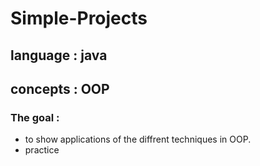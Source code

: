 # Simple-Projects
## language : java <br />
## concepts : OOP  <br >
### The goal : 
- to show applications of the diffrent techniques in OOP.
- practice 
